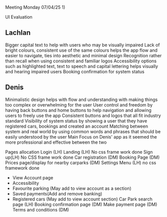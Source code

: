 Meeting Monday 07/04/25 1)

UI Evaluation 

## Lachlan
Bigger capital text to help with users who may be visually impaired
Lack of bright colours, consistent use of the same colours helps the app flow and easier to navigate, ties into aesthetic and minimal design
Recognition rather than recall when using consistent and familiar logos
Accessibility options such as highlighted text, text to speech and capital lettering helps visually and hearing impaired users
Booking confirmation for system status

## Denis
Minimalistic design helps with flow and understanding with making things too complex or overwhelming for the user
User control and freedom by having back buttons and home buttons to help navigation and allowing users to freely use the app
Consistent buttons and logos that all fit industry standard
Visibility of system status by showing a user that they have registered cars, bookings and created an account
Matching between system and real world by using common words and phrases that should be easily understood by the user
Main Focus on Denis' app as it seemed the more professional and effective between the two

Pages allocation 
Login (LH)
Landing (LH) No css frame work done
Sign up(LH) No CSS frame work done
Car registration (DM)
Booking Page (DM)
Prices page/display for nearby carparks (DM)
Settings Menu (LH) no css framework done
  - View Account page
  - Accessibility
  - Favourite parking (May add to view account as a section)
  - Saved payments(Add and remove banking)
  - Registered cars (May add to view account section)
Car Park search page (LH)
Booking confirmation page (DM)
Make payment page (DM)
Terms and conditions (DM)
